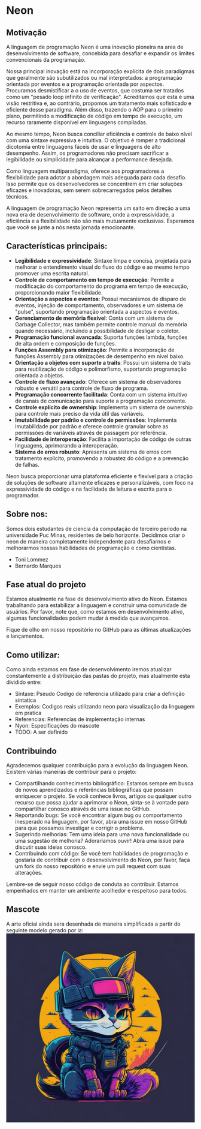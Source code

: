 # Neon

## Motivação

A linguagem de programação Neon é uma inovação pioneira na area de desenvolvimento de software, concebida para desafiar e expandir os limites convencionais da programação.

Nossa principal inovação está na incorporação explícita de dois paradigmas que geralmente são subutilizados ou mal interpretados: a programação orientada por eventos e a programação orientada por aspectos. Procuramos desmistificar a o uso de eventos, que costuma ser tratados como um "pesado loop infinito de verificação". Acreditamos que esta é uma visão restritiva e, ao contrário, propomos um tratamento mais sofisticado e eficiente desse paradigma. Além disso, trazendo o AOP para o primeiro plano, permitindo a modificação de código em tempo de execução, um recurso raramente disponível em linguagens compiladas.

Ao mesmo tempo, Neon busca conciliar eficiência e controle de baixo nível com uma sintaxe expressiva e intuitiva. O objetivo é romper a tradicional dicotomia entre linguagens fáceis de usar e linguagens de alto desempenho. Assim, os programadores não precisam sacrificar a legibilidade ou simplicidade para alcançar a performance desejada.

Como linguagem multiparadigma, oferece aos programadores a flexibilidade para adotar a abordagem mais adequada para cada desafio. Isso permite que os desenvolvedores se concentrem em criar soluções eficazes e inovadoras, sem serem sobrecarregados pelos detalhes técnicos.

A linguagem de programação Neon representa um salto em direção a uma nova era de desenvolvimento de software, onde a expressividade, a eficiência e a flexibilidade não são mais mutuamente exclusivas. Esperamos que você se junte a nós nesta jornada emocionante.

## Características principais:

- **Legibilidade e expressividade**: Sintaxe limpa e concisa, projetada para melhorar o entendimento visual do fluxo do código e ao mesmo tempo promover uma escrita natural.
- **Controle de comportamento em tempo de execução**: Permite a modificação do comportamento do programa em tempo de execução, proporcionando maior flexibilidade.
- **Orientação a aspectos e eventos**: Possui mecanismos de disparo de eventos, injeção de comportamento, observadores e um sistema de "pulse", suportando programação orientada a aspectos e eventos.
- **Gerenciamento de memória flexível**: Conta com um sistema de Garbage Collector, mas também permite controle manual da memória quando necessário, incluindo a possibilidade de desligar o coletor.
- **Programação funcional avançada**: Suporta funções lambda, funções de alta ordem e composição de funções.
- **Funções Assembly para otimização**: Permite a incorporação de funções Assembly para otimizações de desempenho em nível baixo.
- **Orientação a objetos com suporte a traits**: Possui um sistema de traits para reutilização de código e polimorfismo, suportando programação orientada a objetos.
- **Controle de fluxo avançado**: Oferece um sistema de observadores robusto e versátil para controle de fluxo de programa.
- **Programação concorrente facilitada**: Conta com um sistema intuitivo de canais de comunicação para suporte a programação concorrente.
- **Controle explícito de ownership**: Implementa um sistema de ownership para controle mais preciso da vida útil das variáveis.
- **Imutabilidade por padrão e controle de permissões**: Implementa imutabilidade por padrão e oferece controle granular sobre as permissões de variáveis através de passagem por referência.
- **Facilidade de interoperação**: Facilita a importação de código de outras linguagens, aprimorando a interoperação.
- **Sistema de erros robusto**: Apresenta um sistema de erros com tratamento explícito, promovendo a robustez do código e a prevenção de falhas.

Neon busca proporcionar uma plataforma eficiente e flexível para a criação de soluções de software altamente eficazes e personalizáveis, com foco na expressividade do código e na facilidade de leitura e escrita para o programador.

## Sobre nos:

Somos dois estudantes de ciencia da computação de terceiro periodo na universidade Puc Minas, residentes de belo horizonte. Decidimos criar o neon de maneira completamente independente para desafiarnos e melhorarmos nossas habilidades de programação e como cientistas.

- Toni Lommez
- Bernardo Marques

## Fase atual do projeto

Estamos atualmente na fase de desenvolvimento ativo do Neon. Estamos trabalhando para estabilizar a linguagem e construir uma comunidade de usuários. Por favor, note que, como estamos em desenvolvimento ativo, algumas funcionalidades podem mudar à medida que avançamos.

Fique de olho em nosso repositório no GitHub para as últimas atualizações e lançamentos.

## Como utilizar:

Como ainda estamos em fase de desenvolvimento iremos atualizar constantemente a distribuição das pastas do projeto, mas atualmente esta dividido entre:

- Sintaxe: Pseudo Codigo de referencia utilizado para criar a definição sintatica
- Exemplos: Codigos reais utilizando neon para visualização da linguagem em pratica
- Referencias: Referencias de implementação internas
- Nyon: Especificações do mascote
- TODO: A ser definido

## Contribuindo

Agradecemos qualquer contribuição para a evolução da linguagem Neon. Existem várias maneiras de contribuir para o projeto:

- Compartilhando conhecimento bibliográfico: Estamos sempre em busca de novos aprendizados e referências bibliográficas que possam enriquecer o projeto. Se você conhece livros, artigos ou qualquer outro recurso que possa ajudar a aprimorar o Neon, sinta-se à vontade para compartilhar conosco através de uma issue no GitHub.
- Reportando bugs: Se você encontrar algum bug ou comportamento inesperado na linguagem, por favor, abra uma issue em nosso GitHub para que possamos investigar e corrigir o problema.
- Sugerindo melhorias: Tem uma ideia para uma nova funcionalidade ou uma sugestão de melhoria? Adoraríamos ouvir! Abra uma issue para discutir suas ideias conosco.
- Contribuindo com código: Se você tem habilidades de programação e gostaria de contribuir com o desenvolvimento do Neon, por favor, faça um fork do nosso repositório e envie um pull request com suas alterações.

Lembre-se de seguir nosso código de conduta ao contribuir. Estamos empenhados em manter um ambiente acolhedor e respeitoso para todos.

## Mascote

A arte oficial ainda sera desenhada de maneira simplificada a partir do seguinte modelo gerado por ia:
![Logo](Mascot/Nyon.jpg)
